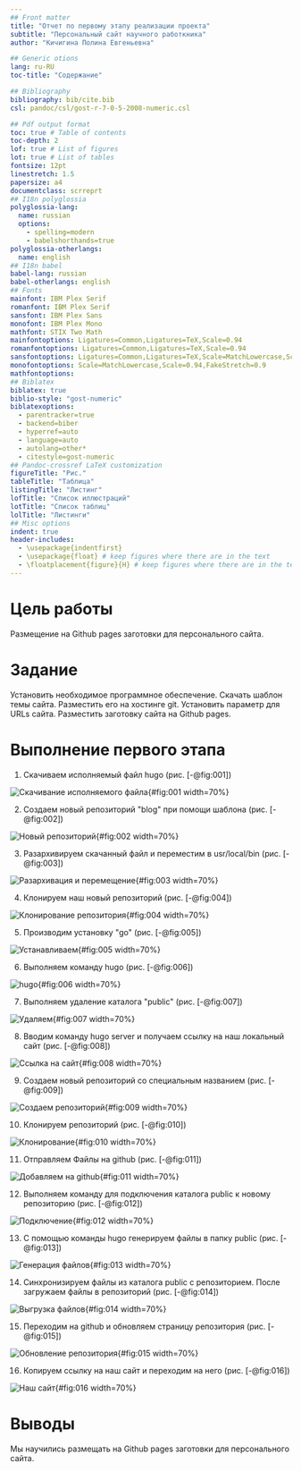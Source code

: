 ```yaml
---
## Front matter
title: "Отчет по первому этапу реализации проекта"
subtitle: "Персональный сайт научного работкника"
author: "Кичигина Полина Евгеньевна"

## Generic otions
lang: ru-RU
toc-title: "Содержание"

## Bibliography
bibliography: bib/cite.bib
csl: pandoc/csl/gost-r-7-0-5-2008-numeric.csl

## Pdf output format
toc: true # Table of contents
toc-depth: 2
lof: true # List of figures
lot: true # List of tables
fontsize: 12pt
linestretch: 1.5
papersize: a4
documentclass: scrreprt
## I18n polyglossia
polyglossia-lang:
  name: russian
  options:
	- spelling=modern
	- babelshorthands=true
polyglossia-otherlangs:
  name: english
## I18n babel
babel-lang: russian
babel-otherlangs: english
## Fonts
mainfont: IBM Plex Serif
romanfont: IBM Plex Serif
sansfont: IBM Plex Sans
monofont: IBM Plex Mono
mathfont: STIX Two Math
mainfontoptions: Ligatures=Common,Ligatures=TeX,Scale=0.94
romanfontoptions: Ligatures=Common,Ligatures=TeX,Scale=0.94
sansfontoptions: Ligatures=Common,Ligatures=TeX,Scale=MatchLowercase,Scale=0.94
monofontoptions: Scale=MatchLowercase,Scale=0.94,FakeStretch=0.9
mathfontoptions:
## Biblatex
biblatex: true
biblio-style: "gost-numeric"
biblatexoptions:
  - parentracker=true
  - backend=biber
  - hyperref=auto
  - language=auto
  - autolang=other*
  - citestyle=gost-numeric
## Pandoc-crossref LaTeX customization
figureTitle: "Рис."
tableTitle: "Таблица"
listingTitle: "Листинг"
lofTitle: "Список иллюстраций"
lotTitle: "Список таблиц"
lolTitle: "Листинги"
## Misc options
indent: true
header-includes:
  - \usepackage{indentfirst}
  - \usepackage{float} # keep figures where there are in the text
  - \floatplacement{figure}{H} # keep figures where there are in the text
---
```


# Цель работы

Размещение на Github pages заготовки для персонального сайта.

# Задание


Установить необходимое программное обеспечение.
Скачать шаблон темы сайта.
Разместить его на хостинге git.
Установить параметр для URLs сайта.
Разместить заготовку сайта на Github pages.

# Выполнение первого этапа

1. Скачиваем исполняемый файл hugo (рис. [-@fig:001])

![Скачивание исполняемого файла](image/1.png){#fig:001 width=70%}

2. Создаем новый репозиторий "blog" при помощи шаблона (рис. [-@fig:002])

![Новый репозиторий](image/2.png){#fig:002 width=70%}

3. Разархивируем скачанный файл и переместим в usr/local/bin (рис. [-@fig:003])

![Разархивация и перемещение](image/3.png){#fig:003 width=70%}

4. Клонируем наш новый репозиторий (рис. [-@fig:004])

![Клонирование репозитория](image/4.png){#fig:004 width=70%}

5. Производим установку "go" (рис. [-@fig:005])

![Устанавливаем](image/5.png){#fig:005 width=70%}

6. Выполняем команду hugo (рис. [-@fig:006])

![hugo](image/6.png){#fig:006 width=70%}

7. Выполняем удаление каталога "public" (рис. [-@fig:007])

![Удаляем](image/7.png){#fig:007 width=70%}

8. Вводим команду hugo server и получаем ссылку на наш локальный сайт (рис. [-@fig:008])

![Ссылка на сайт](image/8.png){#fig:008 width=70%} 

9. Создаем новый репозиторий со специальным названием (рис. [-@fig:009])

![Создаем репозиторий](image/9.png){#fig:009 width=70%}

10. Клонируем репозиторий (рис. [-@fig:010])

![Клонирование](image/10.png){#fig:010 width=70%}

11. Отправляем Файлы на github (рис. [-@fig:011])

![Добавляем на github](image/11.png){#fig:011 width=70%}

12. Выполняем команду для подключения каталога public к новому репозиторию (рис. [-@fig:012])

![Подключение](image/12.png){#fig:012 width=70%}

13. С помощью команды hugo генерируем файлы в папку public (рис. [-@fig:013])

![Генерация файлов](image/13.png){#fig:013 width=70%}

14. Синхронизируем файлы из каталога  public с репозиторием. После загружаем файлы в репозиторий (рис. [-@fig:014])

![Выгрузка файлов](image/14.png){#fig:014 width=70%}

15. Переходим на github и обновляем страницу репозитория (рис. [-@fig:015])

![Обновление репозитория](image/15.png){#fig:015 width=70%}

16. Копируем ссылку на наш сайт и переходим на него (рис. [-@fig:016])

![Наш сайт](image/16.png){#fig:016 width=70%}

# Выводы

Мы научились размещать на Github pages заготовки для персонального сайта.


